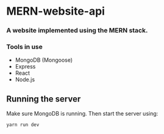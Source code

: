 # MERN-website-api
### A website implemented using the MERN stack.
### Tools in use
* MongoDB (Mongoose)
* Express
* React
* Node.js

## Running the server
Make sure MongoDB is running. Then start the server using:

```
yarn run dev
```